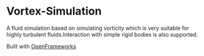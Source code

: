 # Vortex-Simulation

A fluid simulation based on simulating vorticity which is very suitable for highly turbulent fluids.Interaction with simple rigid bodies is also supported.

Built with [OpenFrameworks](https://www.openframeworks.cc)
